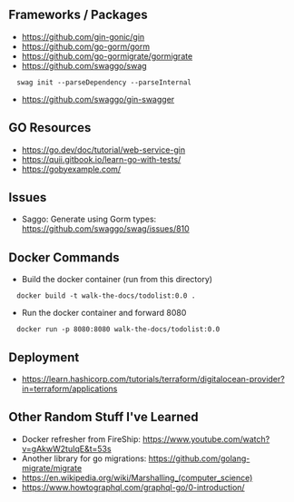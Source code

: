 ## Frameworks / Packages

* https://github.com/gin-gonic/gin
* https://github.com/go-gorm/gorm
* https://github.com/go-gormigrate/gormigrate 
* https://github.com/swaggo/swag

```
  swag init --parseDependency --parseInternal
  ```

* https://github.com/swaggo/gin-swagger

## GO Resources

* https://go.dev/doc/tutorial/web-service-gin
* https://quii.gitbook.io/learn-go-with-tests/
* https://gobyexample.com/

## Issues

* Saggo: Generate using Gorm types: https://github.com/swaggo/swag/issues/810

## Docker Commands

* Build the docker container (run from this directory)
  

```
  docker build -t walk-the-docs/todolist:0.0 .
  ```

* Run the docker container and forward 8080 
  

```
  docker run -p 8080:8080 walk-the-docs/todolist:0.0
  ```

## Deployment

* https://learn.hashicorp.com/tutorials/terraform/digitalocean-provider?in=terraform/applications

## Other Random Stuff I've Learned

* Docker refresher from FireShip: https://www.youtube.com/watch?v=gAkwW2tuIqE&t=53s
* Another library for go migrations: https://github.com/golang-migrate/migrate
* https://en.wikipedia.org/wiki/Marshalling_(computer_science)
* https://www.howtographql.com/graphql-go/0-introduction/

